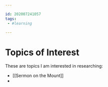 ```yaml
---

id: 202007241057
tags:
 - #learning

---
```


# Topics of Interest
These are topics I am interested in researching:
- [[Sermon on the Mount]]
- 